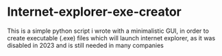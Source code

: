 # Internet-explorer-exe-creator
This is a simple python script i wrote with a minimalistic GUI, in order to create executable (.exe) files which will launch internet explorer, as it was disabled in 2023 and is still needed in many companies
